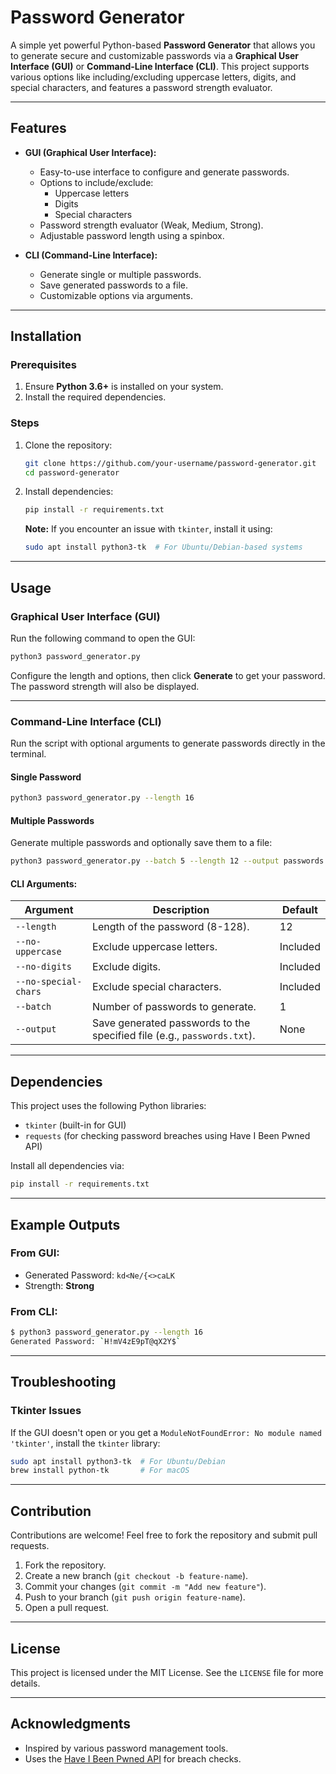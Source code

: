 # Password Generator

A simple yet powerful Python-based **Password Generator** that allows you to generate secure and customizable passwords via a **Graphical User Interface (GUI)** or **Command-Line Interface (CLI)**. This project supports various options like including/excluding uppercase letters, digits, and special characters, and features a password strength evaluator.

---

## Features

- **GUI (Graphical User Interface):**
  - Easy-to-use interface to configure and generate passwords.
  - Options to include/exclude:
    - Uppercase letters
    - Digits
    - Special characters
  - Password strength evaluator (Weak, Medium, Strong).
  - Adjustable password length using a spinbox.

- **CLI (Command-Line Interface):**
  - Generate single or multiple passwords.
  - Save generated passwords to a file.
  - Customizable options via arguments.

---

## Installation

### Prerequisites
1. Ensure **Python 3.6+** is installed on your system.
2. Install the required dependencies.

### Steps
1. Clone the repository:
   ```bash
   git clone https://github.com/your-username/password-generator.git
   cd password-generator
   ```
2. Install dependencies:
   ```bash
   pip install -r requirements.txt
   ```
   **Note:** If you encounter an issue with `tkinter`, install it using:
   ```bash
   sudo apt install python3-tk  # For Ubuntu/Debian-based systems
   ```

---

## Usage

### Graphical User Interface (GUI)
Run the following command to open the GUI:
```bash
python3 password_generator.py
```
Configure the length and options, then click **Generate** to get your password. The password strength will also be displayed.

---

### Command-Line Interface (CLI)
Run the script with optional arguments to generate passwords directly in the terminal.

#### Single Password
```bash
python3 password_generator.py --length 16
```

#### Multiple Passwords
Generate multiple passwords and optionally save them to a file:
```bash
python3 password_generator.py --batch 5 --length 12 --output passwords.txt
```

#### CLI Arguments:
| **Argument**         | **Description**                                                                                   | **Default** |
|----------------------|---------------------------------------------------------------------------------------------------|-------------|
| `--length`           | Length of the password (8-128).                                                                   | 12          |
| `--no-uppercase`     | Exclude uppercase letters.                                                                        | Included    |
| `--no-digits`        | Exclude digits.                                                                                   | Included    |
| `--no-special-chars` | Exclude special characters.                                                                        | Included    |
| `--batch`            | Number of passwords to generate.                                                                  | 1           |
| `--output`           | Save generated passwords to the specified file (e.g., `passwords.txt`).                           | None        |

---

## Dependencies

This project uses the following Python libraries:
- `tkinter` (built-in for GUI)
- `requests` (for checking password breaches using Have I Been Pwned API)

Install all dependencies via:
```bash
pip install -r requirements.txt
```

---

## Example Outputs

### From GUI:
- Generated Password: `kd<Ne/{<>caLK`
- Strength: **Strong**

### From CLI:
```bash
$ python3 password_generator.py --length 16
Generated Password: `H!mV4zE9pT@qX2Y$`
```

---

## Troubleshooting

### Tkinter Issues
If the GUI doesn't open or you get a `ModuleNotFoundError: No module named 'tkinter'`, install the `tkinter` library:
```bash
sudo apt install python3-tk  # For Ubuntu/Debian
brew install python-tk       # For macOS
```

---

## Contribution

Contributions are welcome! Feel free to fork the repository and submit pull requests.

1. Fork the repository.
2. Create a new branch (`git checkout -b feature-name`).
3. Commit your changes (`git commit -m "Add new feature"`).
4. Push to your branch (`git push origin feature-name`).
5. Open a pull request.

---

## License

This project is licensed under the MIT License. See the `LICENSE` file for more details.

---

## Acknowledgments

- Inspired by various password management tools.
- Uses the [Have I Been Pwned API](https://haveibeenpwned.com/) for breach checks.
